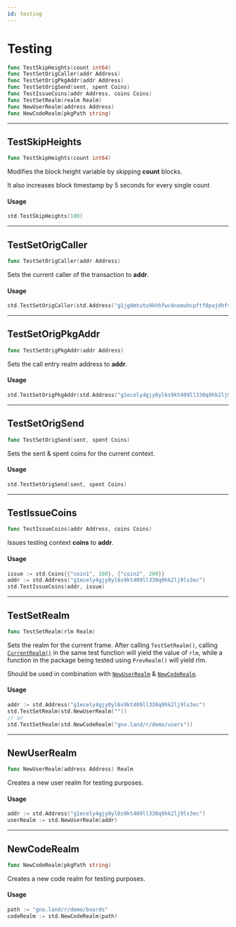 ```yaml
---
id: testing
---
```


# Testing

```go
func TestSkipHeights(count int64)
func TestSetOrigCaller(addr Address)
func TestSetOrigPkgAddr(addr Address)
func TestSetOrigSend(sent, spent Coins)
func TestIssueCoins(addr Address, coins Coins)
func TestSetRealm(realm Realm)
func NewUserRealm(address Address)
func NewCodeRealm(pkgPath string)
```

---

## TestSkipHeights

```go
func TestSkipHeights(count int64)
```
Modifies the block height variable by skipping **count** blocks.

It also increases block timestamp by 5 seconds for every single count

#### Usage
```go
std.TestSkipHeights(100)
```
---

## TestSetOrigCaller

```go
func TestSetOrigCaller(addr Address)
```
Sets the current caller of the transaction to **addr**.

#### Usage
```go
std.TestSetOrigCaller(std.Address("g1jg8mtutu9khhfwc4nxmuhcpftf0pajdhfvsqf5"))
```
---

## TestSetOrigPkgAddr

```go
func TestSetOrigPkgAddr(addr Address)
```
Sets the call entry realm address to **addr**.

#### Usage
```go
std.TestSetOrigPkgAddr(std.Address("g1ecely4gjy0yl6s9kt409ll330q9hk2lj9ls3ec"_)
```

---

## TestSetOrigSend

```go
func TestSetOrigSend(sent, spent Coins)
```
Sets the sent & spent coins for the current context.

#### Usage
```go
std.TestSetOrigSend(sent, spent Coins)
```
---

## TestIssueCoins

```go
func TestIssueCoins(addr Address, coins Coins)
```

Issues testing context **coins** to **addr**.

#### Usage

```go
issue := std.Coins{{"coin1", 100}, {"coin2", 200}}
addr := std.Address("g1ecely4gjy0yl6s9kt409ll330q9hk2lj9ls3ec")
std.TestIssueCoins(addr, issue)
```

---

## TestSetRealm

```go
func TestSetRealm(rlm Realm)
```

Sets the realm for the current frame. After calling `TestSetRealm()`, calling 
[`CurrentRealm()`](chain.md#currentrealm) in the same test function will yield the value of `rlm`, while 
a function in the package being tested using `PrevRealm()` will yield rlm.

Should be used in combination with [`NewUserRealm`](#newuserrealm) &
[`NewCodeRealm`](#newcoderealm).

#### Usage
```go
addr := std.Address("g1ecely4gjy0yl6s9kt409ll330q9hk2lj9ls3ec")
std.TestSetRealm(std.NewUserRealm(""))
// or 
std.TestSetRealm(std.NewCodeRealm("gno.land/r/demo/users"))
```

---

## NewUserRealm

```go
func NewUserRealm(address Address) Realm
```

Creates a new user realm for testing purposes.

#### Usage
```go
addr := std.Address("g1ecely4gjy0yl6s9kt409ll330q9hk2lj9ls3ec")
userRealm := std.NewUserRealm(addr)
```

---

## NewCodeRealm

```go
func NewCodeRealm(pkgPath string)
```

Creates a new code realm for testing purposes.

#### Usage
```go
path := "gno.land/r/demo/boards"
codeRealm := std.NewCodeRealm(path)
```








